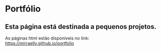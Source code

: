 # Portfólio

## Esta página está destinada a pequenos projetos. 

As páginas html estão disponiveis no link: https://mirraelly.github.io/portfolio
